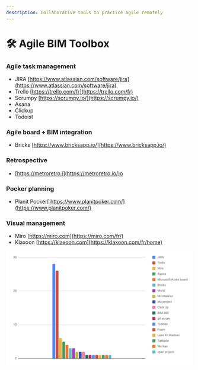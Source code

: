 ```yaml
---
description: Collaborative tools to practice agile remotely
---
```


# 🛠️  Agile BIM Toolbox

### Agile task management

* JIRA  [https://www.atlassian.com/software/jira](https://www.atlassian.com/software/jira)
* Trello [https://trello.com/fr](https://trello.com/fr)
* Scrumpy [https://scrumpy.io/](https://scrumpy.io/)
* Asana&#x20;
* Clickup
* Todoist

### Agile board + BIM integration

* Bricks [https://www.bricksapp.io/](https://www.bricksapp.io/)

### Retrospective

* [https://metroretro.i](https://metroretro.io/)o

### Pocker planning&#x20;

* Planit Pocker[ https://www.planitpoker.com/](https://www.planitpoker.com/)

### Visual management

* Miro [https://miro.com](https://miro.com/fr/)
* Klaxoon  [https://klaxoon.com](https://klaxoon.com/fr/home)

![Stats from tools usage of attendees of meetup #12](../.gitbook/assets/project-management-soft-agile-bim.png)
